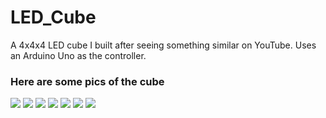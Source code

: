 # LED_Cube
A 4x4x4 LED cube I built after seeing something similar on YouTube. Uses an Arduino Uno as the controller.
 ### Here are some pics of the cube
 ![](https://github.com/JuanGonzalezCaminero/LED_Cube/tree/master/Images/IMG_20191027_174906567)
 ![](https://github.com/JuanGonzalezCaminero/LED_Cube/tree/master/Images/IMG_20191027_174949238)
 ![](https://github.com/JuanGonzalezCaminero/LED_Cube/tree/master/Images/IMG_20191027_180557582)
 ![](https://github.com/JuanGonzalezCaminero/LED_Cube/tree/master/Images/IMG_20191027_182704690)
 ![](https://github.com/JuanGonzalezCaminero/LED_Cube/tree/master/Images/IMG_20191027_182717352)
 ![](https://github.com/JuanGonzalezCaminero/LED_Cube/tree/master/Images/IMG_20191027_182736168)
  ![](https://github.com/JuanGonzalezCaminero/LED_Cube/tree/master/Images/IMG_20191027_182811429)
